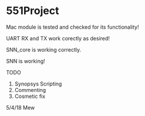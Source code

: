 # 551Project

Mac module is tested and checked for its functionality!

UART RX and TX work corectly as desired!

SNN_core is working correctly.

SNN is working!

TODO
1) Synopsys Scripting
2) Commenting
3) Cosmetic fix

5/4/18 Mew
